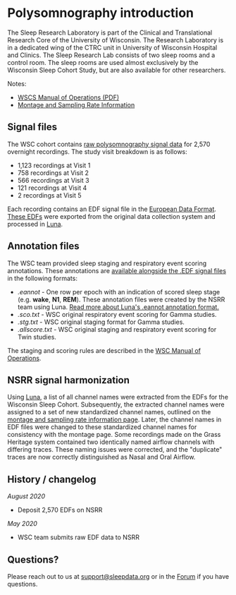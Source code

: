 # Polysomnography introduction

The Sleep Research Laboratory is part of the Clinical and Translational Research Core of the University of Wisconsin.  The Research Laboratory is in a dedicated wing of the CTRC unit in University of Wisconsin Hospital and Clinics. The Sleep Research Lab consists of two sleep rooms and a control room. The sleep rooms are used almost exclusively by the Wisconsin Sleep Cohort Study, but are also available for other researchers.

Notes:
- [WSCS Manual of Operations (PDF)](:files_path:/documentation/WSCS_Manual_of_Operations.pdf)
- [Montage and Sampling Rate Information](:pages_path:/montage-and-sampling-rate-information.md)

## Signal files

The WSC cohort contains [raw polysomnography signal data](:files_path:/polysomnography) for 2,570 overnight recordings. The study visit breakdown is as follows:

- 1,123 recordings at Visit 1
- 758 recordings at Visit 2
- 566 recordings at Visit 3
- 121 recordings at Visit 4
- 2 recordings at Visit 5

Each recording contains an EDF signal file in the [European Data Format](http://www.edfplus.info/). [These EDFs](:files_path:/polysomnography) were exported from the original data collection system and processed in [Luna](http://zzz.bwh.harvard.edu/luna/).

## Annotation files

The WSC team provided sleep staging and respiratory event scoring annotations. These annotations are [available alongside the .EDF signal files](:files_path:/polysomnography) in the following formats:

- *.eannot* - One row per epoch with an indication of scored sleep stage (e.g. **wake**, **N1**, **REM**). These annotation files were created by the NSRR team using Luna. [Read more about Luna's .eannot annotation format.](http://zzz.bwh.harvard.edu/luna/ref/annotations/#eannot-files)
- *.sco.txt* - WSC original respiratory event scoring for Gamma studies.
- *.stg.txt* - WSC original staging format for Gamma studies.
- *.allscore.txt* - WSC original staging and respiratory event scoring for Twin studies.

The staging and scoring rules are described in the [WSC Manual of Operations](:files_path:/documentation/WSCS_Manual_of_Operations.pdf).

## NSRR signal harmonization

Using [Luna](http://zzz.bwh.harvard.edu/luna/), a list of all channel names were extracted from the EDFs for the Wisconsin Sleep Cohort. Subsequently, the extracted channel names were assigned to a set of new standardized channel names, outlined on the [montage and sampling rate information page](:pages_path:/montage-and-sampling-rate-information.md). Later, the channel names in EDF files were changed to these standardized channel names for consistency with the montage page. Some recordings made on the Grass Heritage system contained two identically named airflow channels with differing traces. These naming issues were corrected, and the "duplicate" traces are now correctly distinguished as Nasal and Oral Airflow.

## History / changelog

*August 2020*
- Deposit 2,570 EDFs on NSRR

*May 2020*
- WSC team submits raw EDF data to NSRR

## Questions?

Please reach out to us at support@sleepdata.org or in the [Forum](https://sleepdata.org/forum) if you have questions.
